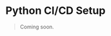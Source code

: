 # Python CI/CD Setup

<!-- TODO: add travis ci test setup -->
<!-- TODO: add travis package and dist setup -->

> Coming soon.
